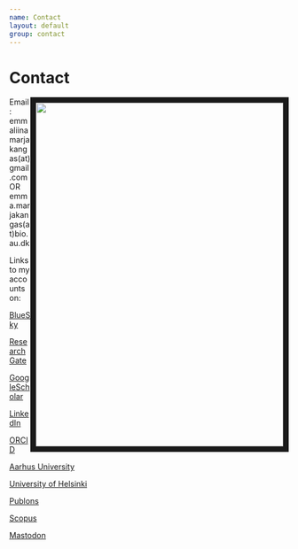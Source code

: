 ```yaml
---
name: Contact
layout: default
group: contact
---
```


<h1 class="page-header text-center"> Contact </h1>

<img src="/static/img/face1.jpg" style="float: right;" height="621px" width="446" border="10px"/>

Email: 	emmaliinamarjakangas(at)gmail.com OR 
	emma.marjakangas(at)bio.au.dk

Links to my accounts on:

[BlueSky](https://bsky.app/profile/emmamarjakangas.bsky.social)

[ResearchGate](https://www.researchgate.net/profile/Emma-Liina-Marjakangas-2)

[GoogleScholar](https://scholar.google.com/citations?user=nkYgsYYAAAAJ&hl=fi&oi=ao)

[LinkedIn](https://www.linkedin.com/in/emma-liina-marjakangas/)

[ORCID](https://orcid.org/0000-0002-5245-3779)

[Aarhus University](https://pure.au.dk/portal/en/persons/emmaliina-marjakangas(5ca3909e-bcdf-45dc-885a-3fb58cc5bc3e).html)

[University of Helsinki](https://researchportal.helsinki.fi/fi/persons/emma-liina-marjakangas)

[Publons](https://publons.com/wos-op/researcher/3485086/emma-liina-marjakangas/)

[Scopus](https://www.scopus.com/authid/detail.uri?authorId=57198431691)

[Mastodon](https://ecoevo.social/@EmmaMarjakangas)


